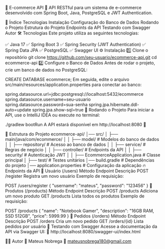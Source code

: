 🛒 E-commerce API
🚀 API RESTful para um sistema de e-commerce desenvolvido com Spring Boot, Java, PostgreSQL e JWT Authentication.

📌 Índice
Tecnologias
Instalação
Configuração do Banco de Dados
Rodando o Projeto
Estrutura do Projeto
Endpoints da API
Testando com Swagger
Autor
🛠 Tecnologias
Este projeto utiliza as seguintes tecnologias:

✅ Java 17
✅ Spring Boot 3
✅ Spring Security (JWT Authentication)
✅ Spring Data JPA
✅ PostgreSQL
✅ Swagger UI
⚙️ Instalação
1️⃣ Clone o repositório
git clone https://github.com/seu-usuario/ecommerce-api.git
cd ecommerce-api
2️⃣ Configure o Banco de Dados
Antes de rodar o projeto, crie um banco de dados no PostgreSQL:

CREATE DATABASE ecommerce;
Em seguida, edite o arquivo src/main/resources/application.properties para conectar ao banco:

spring.datasource.url=jdbc:postgresql://localhost:5432/ecommerce
spring.datasource.username=seu-usuario
spring.datasource.password=sua-senha
spring.jpa.hibernate.ddl-auto=update
spring.jpa.show-sql=true
🚀 Rodando o Projeto
Para iniciar a API, use o IntelliJ IDEA ou execute no terminal:

./gradlew bootRun
A API estará disponível em http://localhost:8080 🚀

📂 Estrutura do Projeto
ecommerce-api/
│── src/
│   ├── main/java/com/ecommerce/
│   │   ├── model/         # Modelos do banco de dados
│   │   ├── repository/    # Acesso ao banco de dados
│   │   ├── service/       # Regras de negócio
│   │   ├── controller/    # Endpoints da API
│   │   ├── security/      # Autenticação JWT
│   │   ├── EcommerceApplication.java  # Classe principal
│   ├── test/              # Testes unitários
│── build.gradle           # Dependências do projeto
│── application.properties # Configuração da aplicação
🔥 Endpoints da API
📌 Usuário (/users)
Método	Endpoint	Descrição
POST	/register	Registra um novo usuário
Exemplo de requisição:

POST /users/register
{
  "username": "mateus",
  "password": "123456"
}
📌 Produtos (/products)
Método	Endpoint	Descrição
POST	/products	Adiciona um novo produto
GET	/products	Lista todos os produtos
Exemplo de requisição:

POST /products
{
  "name": "Notebook Gamer",
  "description": "16GB RAM, SSD 512GB",
  "price": 5999.99
}
📌 Pedidos (/orders)
Método	Endpoint	Descrição
POST	/orders	Cria um novo pedido
GET	/orders/{id}	Lista pedidos por usuário
📖 Testando com Swagger
Acesse a documentação da API via Swagger UI: 🔗 http://localhost:8080/swagger-ui/index.html

👨‍💻 Autor
👤 Mateus Nobrega 📧 mateusnobrega180@gmail.com
